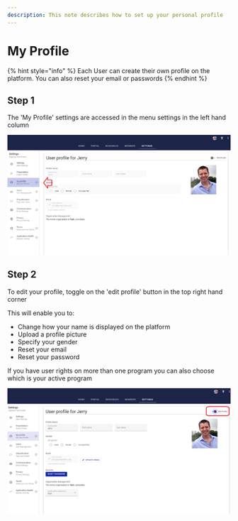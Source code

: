 ```yaml
---
description: This note describes how to set up your personal profile
---
```


# My Profile

{% hint style="info" %}
Each User can create their own profile on the platform.  You can also reset your email or passwords
{% endhint %}

## Step 1

The 'My Profile' settings are accessed in the menu settings in the left hand column

![](<../../.gitbook/assets/image (305).png>)

## Step 2

To edit your profile, toggle on the 'edit profile' button in the top right hand corner

This will enable you to:

* Change how your name is displayed on the platform
* Upload a profile picture
* Specify your gender
* Reset your email&#x20;
* Reset your password

If you have user rights on more than one program you can also choose which is your active program

![](<../../.gitbook/assets/image (329).png>)
